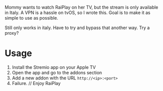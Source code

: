 Mommy wants to watch RaiPlay on her TV, but the stream is only available in Italy.
A VPN is a hassle on tvOS, so I wrote this. Goal is to make it as simple to use as possible.

Still only works in italy. Have to try and bypass that another way.
Try a proxy?

# Usage

1. Install the Stremio app on your Apple TV
2. Open the app and go to the addons section
3. Add a new addon with the URL `http://<ip>:<port>`
4. Failure. // Enjoy RaiPlay
